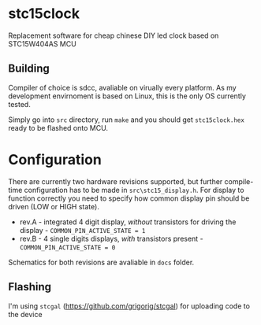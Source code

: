 # stc15clock

Replacement software for cheap chinese DIY led clock based on STC15W404AS MCU

## Building

Compiler of choice is sdcc, avaliable on virually every platform. As my development envirnoment is based on Linux, this is the only OS currently tested.

Simply go into `src` directory, run `make` and you should get `stc15clock.hex` ready to be flashed onto MCU.

# Configuration

There are currently two hardware revisions supported, but further compile-time configuration has to be made in `src\stc15_display.h`. For display to function correctly you need to specify how common display pin should be driven (LOW or HIGH state).

* rev.A - integrated 4 digit display, *without* transistors for driving the display - `COMMON_PIN_ACTIVE_STATE = 1`
* rev.B - 4 single digits displays, *with* transistors present - `COMMON_PIN_ACTIVE_STATE = 0`

Schematics for both revisions are avaliable in `docs` folder.

## Flashing

I'm using `stcgal` (https://github.com/grigorig/stcgal) for uploading code to the device
